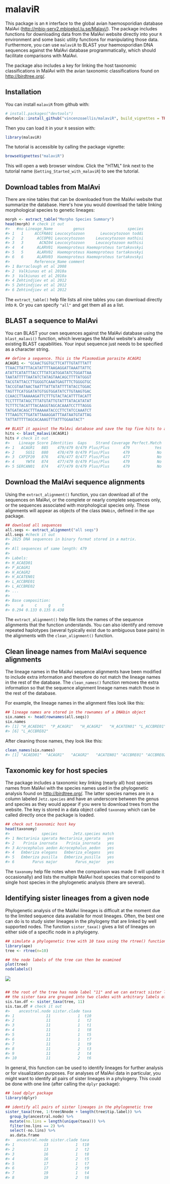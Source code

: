 
<!-- README.md is generated from README.Rmd. Please edit that file -->
malaviR
=======

This package is an `R` interface to the global avian haemosporidian database MalAvi (<http://mbio-serv2.mbioekol.lu.se/Malavi/>). The package includes functions for downloading data from the MalAvi website directly into your `R` environment and some basic utility functions for manipulating those data. Furthermore, you can use `malaviR` to BLAST your haemosporidian DNA sequences against the MalAvi database programmatically, which should facilitate comparisons with MalAvi.

The package also includes a key for linking the host taxonomic classifications in MalAvi with the avian taxonomic classifications found on <http://birdtree.org/>.

Installation
------------

You can install `malaviR` from github with:

``` r
# install.packages("devtools")
devtools::install_github("vincenzoaellis/malaviR", build_vignettes = TRUE)
```

Then you can load it in your `R` session with:

``` r
library(malaviR)
```

The tutorial is accessible by calling the package vignette:

``` r
browseVignettes("malaviR")
```

This will open a web browser window. Click the "HTML" link next to the tutorial name (`Getting_Started_with_malaviR`) to see the tutorial.

Download tables from MalAvi
---------------------------

There are nine tables that can be downloaded from the MalAvi website that summarize the database. Here's how you would download the table linking morphological species to genetic lineages:

``` r
morph <- extract_table("Morpho Species Summary")
head(morph) # check it out
#>   #no Lineage_Name         genus                   species
#> 1   1     ACCFRA01 Leucocytozoon       Leucocytozoon toddi
#> 2   2      ACCOP01 Leucocytozoon     Leucocytozoon mathisi
#> 3   3       ACNI04 Leucocytozoon     Leucocytozoon mathisi
#> 4   4      ALARV01  Haemoproteus Haemoproteus tartakovskyi
#> 5   5      ALARV02  Haemoproteus Haemoproteus tartakovskyi
#> 6   6      ALARV03  Haemoproteus Haemoproteus tartakovskyi
#>           Reference_Name comment
#> 1 Barraclough et al 2008        
#> 2  Valkiunas et al 2010a        
#> 3  Valkiunas et al 2010a        
#> 4 Zehtindjiev et al 2012        
#> 5 Zehtindjiev et al 2012        
#> 6 Zehtindjiev et al 2012
```

The `extract_table()` help file lists all nine tables you can download directly into `R`. Or you can specify `"all"` and get them all as a list.

BLAST a sequence to MalAvi
--------------------------

You can BLAST your own sequences against the MalAvi database using the `blast_malavi()` function, which leverages the MalAvi website's already existing BLAST capabilities. Your input sequence just needs to be specified as a character string.

``` r
## define a sequence. This is the Plasmodium parasite ACAGR1
ACAGR1 <- "GCAACTGGTGCTTCATTTGTATTTATT
TTAACTTATTTACATATTTTAAGAGGATTAAATTATTC
ATATTCATATTTACCTTTATCATGGATATCTGGATTAA
TAATATTTTTAATATCTATAGTAACAGCTTTTATGGGT
TACGTATTACCTTGGGGTCAAATGAGTTTCTGGGGTGC
TACCGTAATAACTAATTTATTATATTTTATACCTGGAC
TAGTTTCATGGATATGTGGTGGATATCTTGTAAGTGAC
CCAACCTTAAAAAGATTCTTTGTACTACATTTTACATT
TCCTTTTATAGCTTTATGTATTGTATTTATACATATAT
TCTTTCTACATTTACAAGGTAGCACAAATCCTTTAGGG
TATGATACAGCTTTAAAAATACCCTTCTATCCAAATCT
TTTAAGTCTTGATATTAAAGGATTTAATAATGTATTAG
TATTATTTTTAGCACAAAGTTTATTTGGAATACT"

## BLAST it against the MalAvi database and save the top five hits to a data frame
hits <- blast_malavi(ACAGR1)
hits # check it out
#>    Lineage Score Identities  Gaps    Strand Coverage Perfect.Match
#> 1   ACAGR1   885    479/479 0/479 Plus/Plus      479           Yes
#> 2     SGS1   880    478/479 0/479 Plus/Plus      479            No
#> 3  CXPIP20   876    476/477 0/477 Plus/Plus      477            No
#> 4     YWT4   874    477/479 0/479 Plus/Plus      479            No
#> 5 SERCAN01   874    477/479 0/479 Plus/Plus      479            No
```

Download the MalAvi sequence alignments
---------------------------------------

Using the `extract_alignment()` function, you can download all of the sequences on MalAvi, or the complete or nearly complete sequences only, or the sequences associated with morphological species only. These alignments will appear as objects of the class `DNAbin`, defined in the `ape` package.

``` r
## download all sequences
all.seqs <- extract_alignment("all seqs")
all.seqs #check it out
#> 2825 DNA sequences in binary format stored in a matrix.
#> 
#> All sequences of same length: 479 
#> 
#> Labels:
#> H_ACAED01
#> P_ACAGR1
#> H_ACAGR2
#> H_ACATEN01
#> L_ACCBRE01
#> L_ACCBRE02
#> ...
#> 
#> Base composition:
#>     a     c     g     t 
#> 0.294 0.133 0.135 0.438
```

The `extract_alignment()` help file lists the names of the sequence alignments that the function understands. You can also identify and remove repeated haplotypes (several typically exist due to ambiguous base pairs) in the alignments with the `clean_alignment()` function.

Clean lineage names from MalAvi sequence alignments
---------------------------------------------------

The lineage names in the MalAvi sequence alignments have been modified to include extra information and therefore do not match the lineage names in the rest of the database. The `clean_names()` function removes the extra information so that the sequence alignment lineage names match those in the rest of the database.

For example, the lineage names in the alignment files look like this:

``` r
## lineage names are stored in the rownames of a DNAbin object
six.names <- head(rownames(all.seqs))
six.names
#> [1] "H_ACAED01"  "P_ACAGR1"   "H_ACAGR2"   "H_ACATEN01" "L_ACCBRE01"
#> [6] "L_ACCBRE02"
```

After cleaning those names, they look like this:

``` r
clean_names(six.names)
#> [1] "ACAED01"  "ACAGR1"   "ACAGR2"   "ACATEN01" "ACCBRE01" "ACCBRE02"
```

Taxonomic key for host species
------------------------------

The package includes a taxonomic key linking (nearly all) host species names from MalAvi with the species names used in the phylogenetic analysis found on <http://birdtree.org/>. The latter species names are in a column labeled `Jetz.species` and have an underscore between the genus and species as they would appear if you were to download trees from the website. The key is stored in a data object called `taxonomy` which can be called directly once the package is loaded.

``` r
## check out taxonomic host key
head(taxonomy)
#>              species       Jetz.species match
#> 1 Nectarinia sperata Nectarinia_sperata   yes
#> 2    Prinia inornata    Prinia_inornata   yes
#> 3 Acrocephalus aedon Acrocephalus_aedon   yes
#> 4   Emberiza elegans   Emberiza_elegans   yes
#> 5   Emberiza pusilla   Emberiza_pusilla   yes
#> 6        Parus major        Parus_major   yes
```

The `taxonomy` help file notes when the comparison was made (I will update it occasionally) and lists the multiple MalAvi host species that correspond to single host species in the phylogenetic analysis (there are several).

Identifying sister lineages from a given node
---------------------------------------------

Phylogenetic analysis of the MalAvi lineages is difficult at the moment due to the limited sequence data available for most lineages. Often, the best one can do is to study sister lineages in the phylogeny that are linked by well supported nodes. The function `sister_taxa()` gives a list of lineages on either side of a specific node in a phylogeny.

``` r
## simulate a phylogenetic tree with 10 taxa using the rtree() function in the ape package
library(ape)
tree <- rtree(n=10)

## the node labels of the tree can then be examined
plot(tree)
nodelabels()
```

![](README-example%206a-1.png)

``` r

## the root of the tree has node label "11" and we can extract sister lineages from the root;
## the sister taxa are grouped into two clades with arbitrary labels of "1" and "2"
sis.tax.df <- sister_taxa(tree, 11)
sis.tax.df # check it out
#>    ancestral.node sister.clade taxa
#> 1              11            1  t10
#> 2              11            1   t2
#> 3              11            1   t1
#> 4              11            1   t8
#> 5              11            1   t5
#> 6              11            1   t7
#> 7              11            1   t9
#> 8              11            2   t3
#> 9              11            2   t4
#> 10             11            2   t6
```

In general, this function can be used to identify lineages for further analysis or for visualization purposes. For analyses of MalAvi data in particular, you might want to identify all pairs of sister lineages in a phylogeny. This could be done with one line (after calling the `dplyr` package):

``` r
## load dplyr package
library(dplyr)

## identify all pairs of sister lineages in the phylogenetic tree
sister_taxa(tree, 1:tree$Nnode + length(tree$tip.label)) %>% 
  group_by(ancestral.node) %>% 
  mutate(no.lins = length(unique(taxa))) %>% 
  filter(no.lins == 2) %>% 
  select(-no.lins) %>% 
  as.data.frame
#>   ancestral.node sister.clade taxa
#> 1             13            1  t10
#> 2             13            2   t2
#> 3             16            1   t8
#> 4             16            2   t5
#> 5             17            1   t7
#> 6             17            2   t9
#> 7             19            1   t4
#> 8             19            2   t6
```

